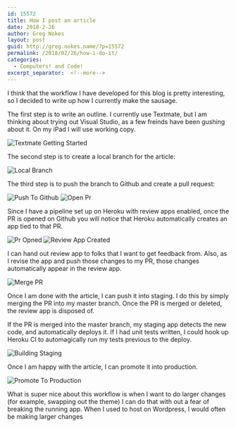 ```yaml
---
id: 15572
title: How I post an article
date: 2018-2-26
author: Greg Nokes
layout: post
guid: http://greg.nokes.name/?p=15572
permalink: /2018/02/26/how-i-do-it/
categories:
  - Computers! and Code!
excerpt_separator:  <!--more-->
---
```

I think that the workflow I have developed for this blog is pretty interesting, so I decided to write up how I currently make the sausage.
<!--more-->

The first step is to write an outline. I currently use Textmate, but I am thinking about trying out Visual Studio, as a few freinds have been gushing about it. On my iPad I will use working copy.

![Textmate Getting Started](/wp-content/uploads/2018/02/textmate-getting-started.png)

The second step is to create a local branch for the article:

![Local Branch](/wp-content/uploads/2018/02/local-branch.png)

The third step is to push the branch to Github and create a pull request:

![Push To Github](/wp-content/uploads/2018/02/push-to-github.png)
![Open Pr](/wp-content/uploads/2018/02/open-pr.png)

Since I have a pipeline set up on Heroku with review apps enabled, once the PR is opened on Github you will notice that Heroku automatically creates an app tied to that PR.

![Pr Opned](/wp-content/uploads/2018/02/pr-opned.png)
![Review App Created](/wp-content/uploads/2018/02/review-app-created.png)

I can hand out review app to folks that I want to get feedback from. Also, as I revise the app and push those changes to my PR, those changes automatically appear in the review app.

![Merge PR](/wp-content/uploads/2018/02/Merge-PR.png)

Once I am done with the article, I can push it into staging. I do this by simply merging the PR into my master branch. Once the PR is merged or deleted, the review app is disposed of.

If the PR is merged into the master branch, my staging app detects the new code, and automatically deploys it. If I had unit tests written, I could hook up Heroku CI to automagically run my tests previous to the deploy.

![Building Staging](/wp-content/uploads/2018/02/Building-Staging.png)

Once I am happy with the article, I can promote it into production.

![Promote To Production](/wp-content/uploads/2018/02/Promote-to-Production.png)

What is super nice about this workflow is when I want to do larger changes (for example, swapping out the theme) I can do that with out a fear of breaking the running app. When I used to host on Wordpress, I would often be making larger changes 

